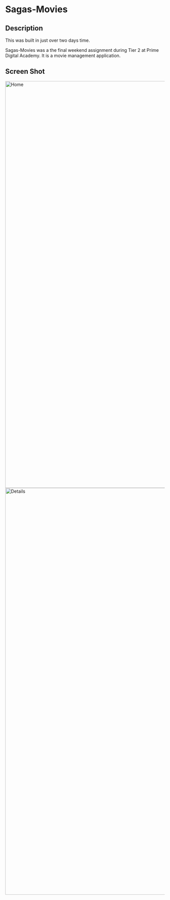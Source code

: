 # Sagas-Movies

## Description

This was built in just over two days time.

Sagas-Movies was a the final weekend assignment during Tier 2 at Prime Digital Academy. It is a movie management application.

## Screen Shot


<img width="1280" alt="Home" src="https://user-images.githubusercontent.com/95505985/173241270-c7490318-f42a-4ba8-a0c3-d594c100dbda.png">
<img width="1280" alt="Details" src="https://user-images.githubusercontent.com/95505985/173241268-88eb748c-41a3-4bb0-b283-0f9c7805b260.png">

